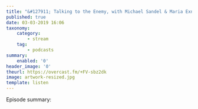 ```yaml
---
title: "&#127911; Talking to the Enemy, with Michael Sandel & Maria Exner | Polarised"
published: true
date: 03-03-2019 16:06
taxonomy:
    category:
        - stream
    tag:
        - podcasts
summary:
    enabled: '0'
header_image: '0'
theurl: https://overcast.fm/+FV-sbz2dk
image: artwork-resized.jpg
template: listen
---
```

 
Episode summary: 

